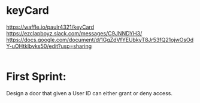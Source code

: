 # keyCard
https://waffle.io/paulr4321/keyCard <br>
https://ezclapboyz.slack.com/messages/C9JNNDYH3/ <br>
https://docs.google.com/document/d/1GgZdVfYEUbkyT8Jr53fQ21ojwOsOdY-uOHtklbvks50/edit?usp=sharing <br> <br>
<h1>First Sprint:</h1> Design a door that given a User ID can either grant or deny access. <br>
